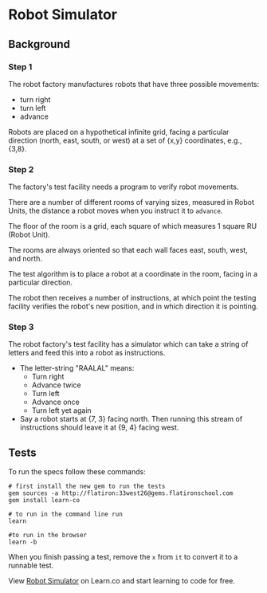 # Robot Simulator

## Background

### Step 1

The robot factory manufactures robots that have three possible movements:

* turn right
* turn left
* advance

Robots are placed on a hypothetical infinite grid, facing a particular
direction (north, east, south, or west) at a set of {x,y} coordinates, e.g.,
{3,8}.

### Step 2

The factory's test facility needs a program to verify robot movements.

There are a number of different rooms of varying sizes, measured in Robot
Units, the distance a robot moves when you instruct it to `advance`.

The floor of the room is a grid, each square of which measures 1 square RU
(Robot Unit).

The rooms are always oriented so that each wall faces east, south, west, and
north.

The test algorithm is to place a robot at a coordinate in the room, facing in
a particular direction.

The robot then receives a number of instructions, at which point the testing
facility verifies the robot's new position, and in which direction it is
pointing.

### Step 3

The robot factory's test facility has a simulator which can take a string of
letters and feed this into a robot as instructions.

- The letter-string "RAALAL" means:
  - Turn right
  - Advance twice
  - Turn left
  - Advance once
  - Turn left yet again
- Say a robot starts at {7, 3} facing north.
  Then running this stream of instructions should leave it
  at {9, 4} facing west.

## Tests
To run the specs follow these commands:
```shell
# first install the new gem to run the tests
gem sources -a http://flatiron:33west26@gems.flatironschool.com
gem install learn-co

# to run in the command line run
learn

#to run in the browser
learn -b
```
When you finish passing a test, remove the `x` from `it` to convert it to a runnable test.

<p data-visibility='hidden'>View <a href='https://learn.co/lessons/robotSimulator.js' title='Robot Simulator'>Robot Simulator</a> on Learn.co and start learning to code for free.</p>
